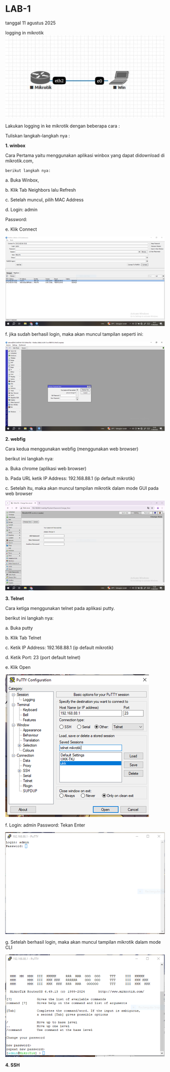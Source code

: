 # LAB-1 
tanggal 11 agustus 2025

logging in mikrotik 
![topologi](topologi1.jpeg)

Lakukan logging in ke mikrotik dengan beberapa cara :

Tuliskan langkah-langkah nya :

**1. winbox**
   
   Cara Pertama yaitu menggunakan aplikasi winbox yang dapat didownload di mikrotik.com,

    berikut langkah nya:

a. Buka Winbox,

b. Klik Tab Neighbors lalu Refresh

c. Setelah muncul, pilih MAC Address

d. Login: admin

Password:

e. Klik Connect

![topologi](scwinbox.PNG)

f. jika sudah berhasil login, maka akan muncul tampilan seperti ini:

![topologi](scwinbox1.PNG)

**2. webfig**
   
   Cara kedua menggunakan webfig (menggunakan web browser)

   berikut ini langkah nya:

a. Buka chrome (aplikasi web browser)

b. Pada URL ketik IP Address: 192.168.88.1 (ip default mikrotik)

c. Setelah itu, maka akan muncul tampilan mikrotik dalam mode GUI pada web
browser

![topologi](scwebfig.PNG)

**3. Telnet**

Cara ketiga menggunakan telnet pada aplikasi putty.

berikut ini langkah nya:

a. Buka putty

b. Klik Tab Telnet

c. Ketik IP Address: 192.168.88.1 (ip default mikrotik)

d. Ketik Port: 23 (port default telnet)

e. Klik Open 

![topologi](scpty.PNG)

f. Login: admin
Password:
Tekan Enter

![topologi](scpty1.PNG)

g. Setelah berhasil login, maka akan muncul tampilan mikrotik dalam mode CLI

![topologi](scpty2.PNG)


**4. SSH**


